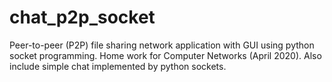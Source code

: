 # chat_p2p_socket
Peer-to-peer (P2P) file sharing network application with GUI using python socket programming. Home work for Computer Networks (April 2020). Also include simple chat implemented by python sockets.
